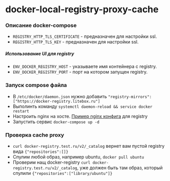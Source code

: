 # docker-local-registry-proxy-cache
### Описание docker-compose
* `REGISTRY_HTTP_TLS_CERTIFICATE` - предназначен для настройки ssl.
* `REGISTRY_HTTP_TLS_KEY` - предназначен для настройки ssl.

##### Использование UI для registry
* `ENV_DOCKER_REGISTRY_HOST` - указываете имя контейнера с registry.
* `ENV_DOCKER_REGISTRY_PORT` - порт на котором запущен registry.

### Запуск compose файла
* В `/etc/docker/daemon.json` нужно добавить `"registry-mirrors": ["https://docker-registry.litebox.ru"]`
* Выполинть команду `systemctl daemon-reload && service docker restart`
* Настроить nginx на хосте. [Пример nginx конфига](https://github.com/v1adislav/docker-local-registry-proxy-cache/blob/main/docker-registry.conf) для registry
* Запустить сервис `docker-compose up -d`

### Проверка cache proxy
* `curl docker-registry.test.ru/v2/_catalog` вернет вам пустой registry вида `{"repositories":[]}`
* Спулим любой образ, например ubuntu, `docker pull ubuntu`
* Проверим нащ docker-registry `curl docker-registry.test.ru/v2/_catalog`, уже должен быть там образ, который спулили `{"repositories":["library/ubuntu"]}`